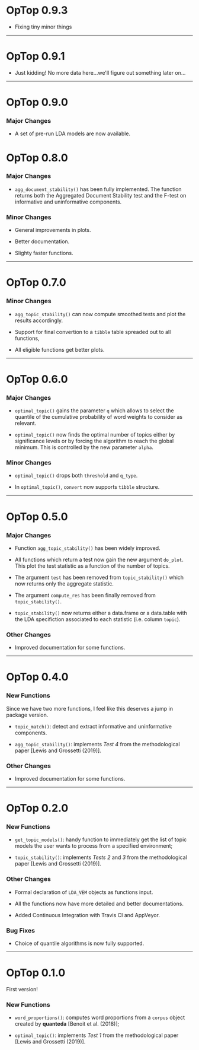 # OpTop 0.9.3

* Fixing tiny minor things

---

# OpTop 0.9.1

* Just kidding! No more data here...we'll figure out something later on...

---

# OpTop 0.9.0

### Major Changes

* A set of pre-run LDA models are now available.

# OpTop 0.8.0

### Major Changes

* `agg_document_stability()` has been fully implemented. The function returns
both the Aggregated Document Stability test and the F-test on informative
and uninformative components.

### Minor Changes

* General improvements in plots.

* Better documentation.

* Slighty faster functions.

---

# OpTop 0.7.0

### Minor Changes

* `agg_topic_stability()` can now compute smoothed tests and plot the results
accordingly.

* Support for final convertion to a `tibble` table spreaded out to all
functions,

* All eligible functions get better plots.


---

# OpTop 0.6.0

### Major Changes

* `optimal_topic()` gains the parameter `q` which allows to select the quantile
of the cumulative probability of word weights to consider as relevant.

* `optimal_topic()` now finds the optimal number of topics either by significance
levels or by forcing the algorithm to reach the global minimum. This is 
controlled by the new parameter `alpha`. 

### Minor Changes

* `optimal_topic()` drops both `threshold` and `q_type`.

* In `optimal_topic()`, `convert` now supports `tibble` structure.

---

# OpTop 0.5.0

### Major Changes

* Function `agg_topic_stability()` has been widely improved.

* All functions which return a test now gain the new argument `do_plot`. This
plot the test statistic as a function of the number of topics.

* The argument `test` has been removed from `topic_stability()` which now 
returns only the aggregate statistic. 

* The argument `compute_res` has been finally removed from `topic_stability()`.

* `topic_stability()` now returns either a data.frame or a data.table with 
the LDA specifiction associated to each statistic (i.e. column `topic`).

### Other Changes

* Improved documentation for some functions.

---

# OpTop 0.4.0

### New Functions

Since we have two more functions, I feel like this deserves a jump in 
package version. 

* `topic_match()`: detect and extract informative and uninformative components.

* `agg_topic_stability()`: implements _Test 4_ from the methodological paper 
[Lewis and Grossetti (2019)].

### Other Changes

* Improved documentation for some functions.

---

# OpTop 0.2.0

### New Functions

* `get_topic_models()`: handy function to immediately get the list of topic models
the user wants to process from a specified environment;

* `topic_stability()`: implements _Tests 2_ and _3_ from the methodological paper 
[Lewis and Grossetti (2019)].

### Other Changes

* Formal declaration of `LDA_VEM` objects as functions input.

* All the functions now have more detailed and better documentations.

* Added Continuous Integration with Travis CI and AppVeyor.

### Bug Fixes

* Choice of quantile algorithms is now fully supported.

---

# OpTop 0.1.0

First version! 

### New Functions

* `word_proportions()`: computes word proportions from a `corpus` object created 
by __quanteda__ [Benoit et al. (2018)];

* `optimal_topic()`: implements _Test 1_ from the methodological paper 
[Lewis and Grossetti (2019)].
